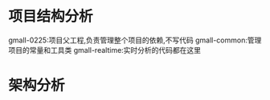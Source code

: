 # 项目结构分析
gmall-0225:项目父工程,负责管理整个项目的依赖,不写代码
gmall-common:管理项目的常量和工具类
gmall-realtime:实时分析的代码都在这里

# 架构分析